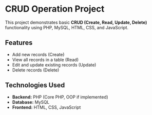 # CRUD Operation Project

This project demonstrates basic **CRUD (Create, Read, Update, Delete)** functionality using PHP, MySQL, HTML, CSS, and JavaScript.

## Features
- Add new records (Create)
- View all records in a table (Read)
- Edit and update existing records (Update)
- Delete records (Delete)

## Technologies Used
- **Backend:** PHP (Core PHP, OOP if implemented)
- **Database:** MySQL
- **Frontend:** HTML, CSS, JavaScript
